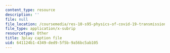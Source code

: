 ```yaml
---
content_type: resource
description: ''
file: null
file_location: /coursemedia/res-10-s95-physics-of-covid-19-transmission-fall-2020/641124b14349ded95f5b9a56bc5ab105_7io-8_I6ZXA.srt
file_type: application/x-subrip
resourcetype: Other
title: 3play caption file
uid: 641124b1-4349-ded9-5f5b-9a56bc5ab105
---
```

